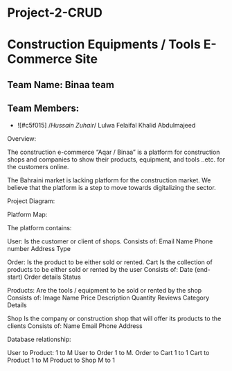 # Project-2-CRUD


# Construction Equipments / Tools E-Commerce Site 

## Team Name: Binaa team 

## Team Members: 

- ![#c5f015] /*Hussain Zuhair*/ 
Lulwa Felaifal 
Khalid Abdulmajeed 


Overview: 


The construction e-commerce “Aqar / Binaa” is a platform for construction shops and companies to show their products, equipment, and tools ..etc. for the customers online. 

The Bahraini market is lacking platform for the construction market. We believe that the platform is a step to move towards digitalizing the sector. 

Project Diagram: 



Platform Map: 


The platform contains: 

User: 
Is the customer or client of shops.
Consists of: 
Email 
Name 
Phone number 
Address 
Type 

Order:
Is the product to be either sold or rented.
Cart 
Is the collection of products to be either sold or rented by the user
Consists of: 
Date (end-start) 
Order details 
Status 

Products: 
Are the tools / equipment to be sold or rented by the shop 
Consists of: 
Image 
Name 
Price 
Description 
Quantity 
Reviews 
Category 
Details 












Shop
Is the company or construction shop that will offer its products to the clients 
Consists of:
Name 
Email 
Phone 
Address 











Database relationship: 


User to Product: 
1 to M
User to Order 
1 to M. 
Order to Cart
1 to 1 
Cart to Product 
1 to M 
Product to Shop 
M to 1





